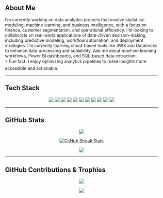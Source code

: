 ## About Me

I’m currently working on data analytics projects that involve statistical modeling, machine learning, and business intelligence, with a focus on finance, customer segmentation, and operational efficiency. I’m looking to collaborate on real-world applications of data-driven decision-making, including predictive modeling, workflow automation, and deployment strategies. I’m currently learning cloud-based tools like AWS and Databricks to enhance data processing and scalability. Ask me about machine learning workflows, Power BI dashboards, and SQL-based data extraction.  
⚡ Fun fact: I enjoy optimizing analytics pipelines to make insights more accessible and actionable.

---

## Tech Stack

<p align="center">
  <img src="https://img.shields.io/badge/Python-2C2F40?style=for-the-badge&logo=python&logoColor=E97D5E">
  <img src="https://img.shields.io/badge/R-2C2F40?style=for-the-badge&logo=r&logoColor=E97D5E">
  <img src="https://img.shields.io/badge/MySQL-2C2F40?style=for-the-badge&logo=mysql&logoColor=E97D5E">
  <img src="https://img.shields.io/badge/Power_BI-2C2F40?style=for-the-badge&logo=powerbi&logoColor=E97D5E">
  <img src="https://img.shields.io/badge/Postman-2C2F40?style=for-the-badge&logo=postman&logoColor=E97D5E">
  <img src="https://img.shields.io/badge/Jira-2C2F40?style=for-the-badge&logo=jira&logoColor=E97D5E">
  <img src="https://img.shields.io/badge/GitHub-2C2F40?style=for-the-badge&logo=github&logoColor=E97D5E">
  <img src="https://img.shields.io/badge/NumPy-2C2F40?style=for-the-badge&logo=numpy&logoColor=E97D5E">
  <img src="https://img.shields.io/badge/Pandas-2C2F40?style=for-the-badge&logo=pandas&logoColor=E97D5E">
  <img src="https://img.shields.io/badge/Matplotlib-2C2F40?style=for-the-badge&logo=python&logoColor=E97D5E">
  <img src="https://img.shields.io/badge/Scikit--Learn-2C2F40?style=for-the-badge&logo=scikit-learn&logoColor=E97D5E">
</p>

---

## GitHub Stats

<p align="center">
  <img src="https://github-readme-stats.vercel.app/api?username=fwangsaw&theme=calm&hide_border=true&include_all_commits=true&count_private=true">
</p>

<p align="center">
  <a href="https://git.io/streak-stats">
    <img src="https://github-readme-streak-stats.herokuapp.com?user=fwangsaw&theme=calm" alt="GitHub Streak Stats" />
  </a>
</p>

<p align="center">
  <img src="https://github-readme-stats.vercel.app/api/top-langs/?username=fwangsaw&theme=calm&hide_border=true&include_all_commits=true&count_private=true&layout=compact">
</p>

---

## GitHub Contributions & Trophies

<p align="center">
  <img src="https://github-contributor-stats.vercel.app/api?username=fwangsaw&limit=5&theme=calm&combine_all_yearly_contributions=true">
</p>

<p align="center">
  <img src="https://github-profile-trophy.vercel.app/?username=fwangsaw&theme=radical&no-frame=false&no-bg=true&margin-w=4">
</p>
